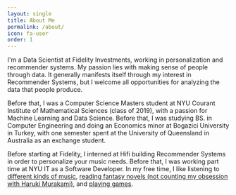 ```yaml
---
layout: single
title: About Me
permalink: /about/
icon: fa-user
order: 1
---
```


I'm a Data Scientist at Fidelity Investments, working in personalization and recommender systems. My passion lies with making sense of people through data. It generally manifests itself through my interest in Recommender Systems, but I welcome all opportunities for analyzing the data that people produce.

Before that, I was a Computer Science Masters student at NYU Courant Institute of Mathematical Sciences (class of 2019), with a passion for Machine Learning and Data Science. Before that, I was studying BS. in Computer Engineering and doing an Economics minor at Bogazici University in Turkey, with one semester spent at the University of Queensland in Australia as an exchange student.

Before starting at Fidelity, I interned at Hifi building Recommender Systems in order to personalize your music needs. Before that, I was working part time at NYU IT as a Software Developer. In my free time, I like listening to [different kinds of music](https://open.spotify.com/user/dklt), [reading fantasy novels (not counting my obsession with Haruki Murakami)](https://www.goodreads.com/Xyllan
), and [playing games](https://steamcommunity.com/profiles/76561198189787351/games/?tab=all).
